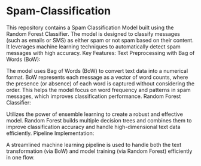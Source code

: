 # Spam-Classification
This repository contains a Spam Classification Model built using the Random Forest Classifier. The model is designed to classify messages (such as emails or SMS) as either spam or not spam based on their content. It leverages machine learning techniques to automatically detect spam messages with high accuracy.
Key Features:
Text Preprocessing with Bag of Words (BoW):

The model uses Bag of Words (BoW) to convert text data into a numerical format. BoW represents each message as a vector of word counts, where the presence (or absence) of each word is captured without considering the order.
This helps the model focus on word frequency and patterns in spam messages, which improves classification performance.
Random Forest Classifier:

Utilizes the power of ensemble learning to create a robust and effective model. Random Forest builds multiple decision trees and combines them to improve classification accuracy and handle high-dimensional text data efficiently.
Pipeline Implementation:

A streamlined machine learning pipeline is used to handle both the text transformation (via BoW) and model training (via Random Forest) efficiently in one flow.
